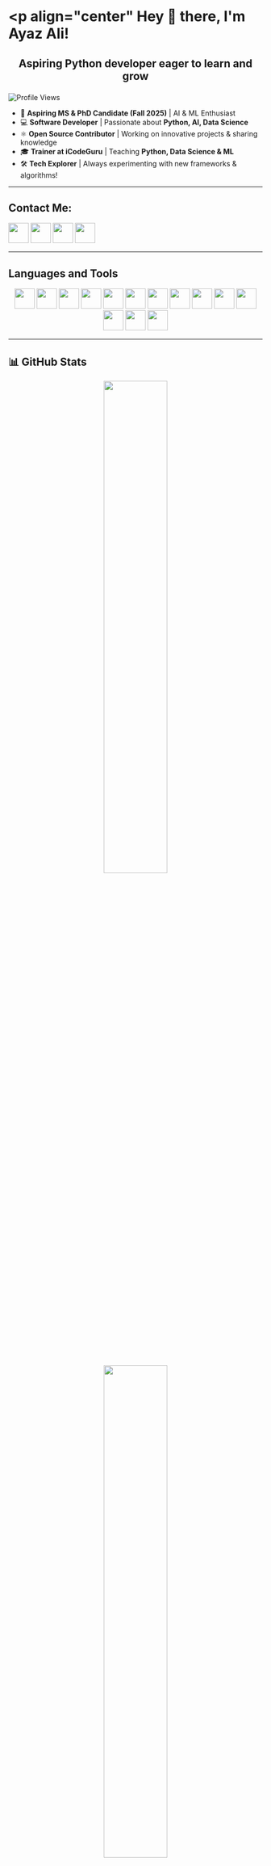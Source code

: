 # <p align="center" Hey 👋 there, I'm Ayaz Ali! </p>

## <p align="center" > Aspiring Python developer eager to learn and grow </p>

![Profile Views](https://komarev.com/ghpvc/?username=Ayaz-75&label=Profile%20Views&color=blue&style=flat)

- 🌟 **Aspiring MS & PhD Candidate (Fall 2025)** | AI & ML Enthusiast  
- 💻 **Software Developer** | Passionate about **Python, AI, Data Science**  
- ⚛️ **Open Source Contributor** | Working on innovative projects & sharing knowledge  
- 🎓 **Trainer at iCodeGuru** | Teaching **Python, Data Science & ML**  
- 🛠️ **Tech Explorer** | Always experimenting with new frameworks & algorithms! 


---
## Contact Me:  

<p>
  <a href="https://www.linkedin.com/in/ayaz-ali75/"><img src="https://cdn.jsdelivr.net/gh/devicons/devicon/icons/linkedin/linkedin-original.svg" width="40" height="40"/></a>
  <a href="https://github.com/Ayaz-75"><img src="https://cdn.jsdelivr.net/gh/devicons/devicon/icons/github/github-original.svg" width="40" height="40"/></a>
  <a href="https://www.kaggle.com/ayazali75"><img src="https://cdn.jsdelivr.net/gh/devicons/devicon/icons/kaggle/kaggle-original.svg" width="40" height="40"/></a>
  <a href="mailto:ayazalilakho2@gmail.com"><img src="https://cdn.jsdelivr.net/gh/devicons/devicon/icons/google/google-original.svg" width="40" height="40"/></a>
</p>

---

## Languages and Tools

<p align="center">
  <img src="https://cdn.jsdelivr.net/gh/devicons/devicon/icons/git/git-original.svg" width="40" height="40"/>
  <img src="https://cdn.jsdelivr.net/gh/devicons/devicon/icons/opencv/opencv-original.svg" width="40" height="40"/>
  <img src="https://cdn.jsdelivr.net/gh/devicons/devicon/icons/pandas/pandas-original.svg" width="40" height="40"/>
  <img src="https://cdn.jsdelivr.net/gh/devicons/devicon/icons/python/python-original.svg" width="40" height="40"/>
  <img src="https://cdn.jsdelivr.net/gh/devicons/devicon/icons/pytorch/pytorch-original.svg" width="40" height="40"/>
  <img src="https://cdn.jsdelivr.net/gh/devicons/devicon/icons/scikitlearn/scikitlearn-original.svg" width="40" height="40"/>
  <img src="https://cdn.jsdelivr.net/gh/devicons/devicon/icons/tensorflow/tensorflow-original.svg" width="40" height="40"/>
  <img src="https://cdn.jsdelivr.net/gh/devicons/devicon/icons/sqlite/sqlite-original.svg" width="40" height="40"/>
  <img src="https://cdn.jsdelivr.net/gh/devicons/devicon/icons/seaborn/seaborn-original.svg" width="40" height="40"/>
  <img src="https://cdn.jsdelivr.net/gh/devicons/devicon/icons/matplotlib/matplotlib-original.svg" width="40" height="40"/>
  <img src="https://cdn.jsdelivr.net/gh/devicons/devicon/icons/mysql/mysql-original.svg" width="40" height="40"/>
  <img src="https://cdn.jsdelivr.net/gh/devicons/devicon/icons/bootstrap/bootstrap-original.svg" width="40" height="40"/>
  <img src="https://cdn.jsdelivr.net/gh/devicons/devicon/icons/css3/css3-original.svg" width="40" height="40"/>
  <img src="https://cdn.jsdelivr.net/gh/devicons/devicon/icons/html5/html5-original.svg" width="40" height="40"/>

</p>

---

## 📊 GitHub Stats

<p align="center">
  <img src="https://github-readme-stats.vercel.app/api?username=Ayaz-75&show_icons=true&theme=radical" width="50%"/>
  <img src="https://github-readme-streak-stats.herokuapp.com/?user=Ayaz-75&theme=radical" width="50%"/>
</p>

---

## 📈 Contribution Graph

<p align="center">
  <img src="https://github-readme-activity-graph.vercel.app/graph?username=Ayaz-75&theme=react-dark" />
</p>

---


